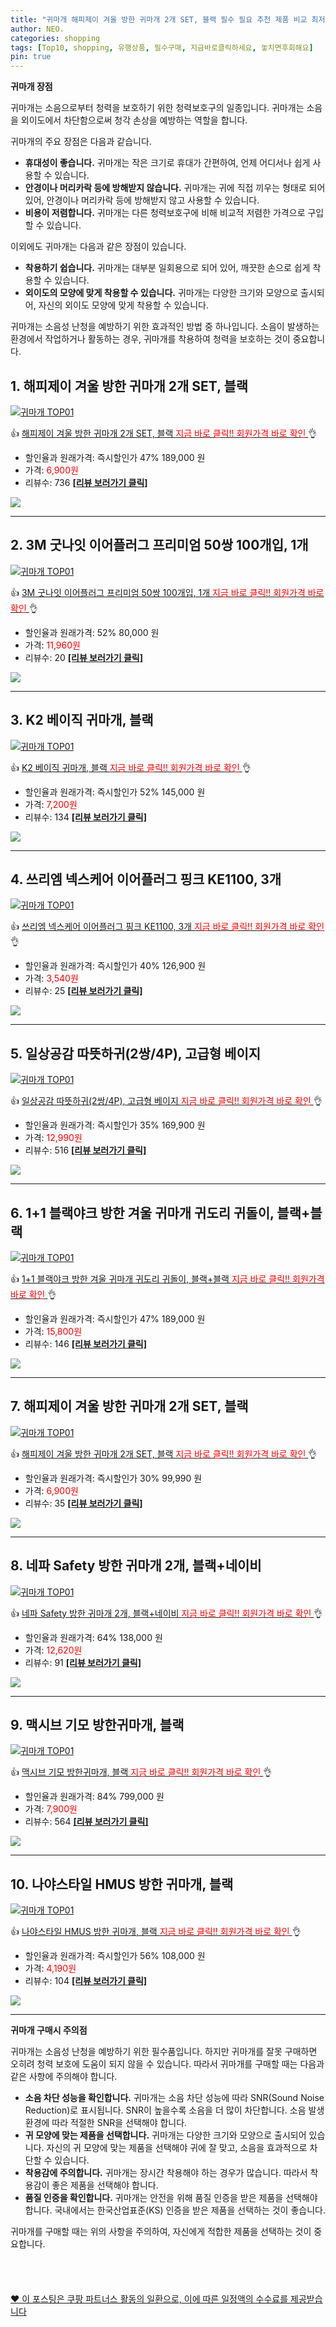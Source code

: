 ```yaml
---
title: "귀마개 해피제이 겨울 방한 귀마개 2개 SET, 블랙 필수 필요 추천 제품 비교 최저 가격 비교 장점 구매 후기 구매평"
author: NEO.
categories: shopping
tags: [Top10, shopping, 유행상품, 필수구매, 지금바로클릭하세요, 놓치면후회해요]
pin: true
---
```

**귀마개 장점**

귀마개는 소음으로부터 청력을 보호하기 위한 청력보호구의 일종입니다. 귀마개는 소음을 외이도에서 차단함으로써 청각 손상을 예방하는 역할을 합니다.

귀마개의 주요 장점은 다음과 같습니다.

* **휴대성이 좋습니다.** 귀마개는 작은 크기로 휴대가 간편하여, 언제 어디서나 쉽게 사용할 수 있습니다.
* **안경이나 머리카락 등에 방해받지 않습니다.** 귀마개는 귀에 직접 끼우는 형태로 되어 있어, 안경이나 머리카락 등에 방해받지 않고 사용할 수 있습니다.
* **비용이 저렴합니다.** 귀마개는 다른 청력보호구에 비해 비교적 저렴한 가격으로 구입할 수 있습니다.

이외에도 귀마개는 다음과 같은 장점이 있습니다.

* **착용하기 쉽습니다.** 귀마개는 대부분 일회용으로 되어 있어, 깨끗한 손으로 쉽게 착용할 수 있습니다.
* **외이도의 모양에 맞게 착용할 수 있습니다.** 귀마개는 다양한 크기와 모양으로 출시되어, 자신의 외이도 모양에 맞게 착용할 수 있습니다.

귀마개는 소음성 난청을 예방하기 위한 효과적인 방법 중 하나입니다. 소음이 발생하는 환경에서 작업하거나 활동하는 경우, 귀마개를 착용하여 청력을 보호하는 것이 중요합니다.

   

## 1. 해피제이 겨울 방한 귀마개 2개 SET, 블랙

[![귀마개 TOP01](https://thumbnail9.coupangcdn.com/thumbnails/remote/490x490ex/image/vendor_inventory/9170/374c5bb011851a1b5f0a83eb372283126c263a12a073157f86e39252cafb.jpg)](https://link.coupang.com/re/AFFSDP?lptag=AF3617701&subid=GithubCoopas&pageKey=7610302552&traceid=V0-153&itemId=20153905492&vendorItemId=87246783236)


👍 [해피제이 겨울 방한 귀마개 2개 SET, 블랙 <font color=red> 지금 바로 클릭!! 회원가격 바로 확인 </font> ](https://link.coupang.com/re/AFFSDP?lptag=AF3617701&subid=GithubCoopas&pageKey=7610302552&traceid=V0-153&itemId=20153905492&vendorItemId=87246783236) 👌 


- 할인율과 원래가격: 즉시할인가 47%  189,000   원
- 가격: <span style='color:red'>6,900원</span>
- 리뷰수: 736  [**[리뷰 보러가기 클릭]**](https://link.coupang.com/re/AFFSDP?lptag=AF3617701&subid=GithubCoopas&pageKey=7610302552&traceid=V0-153&itemId=20153905492&vendorItemId=87246783236)

[![](/discount_price.png)](https://link.coupang.com/re/AFFSDP?lptag=AF3617701&subid=GithubCoopas&pageKey=7610302552&traceid=V0-153&itemId=20153905492&vendorItemId=87246783236)

---


   

## 2. 3M 굿나잇 이어플러그 프리미엄 50쌍 100개입, 1개

[![귀마개 TOP01](https://thumbnail9.coupangcdn.com/thumbnails/remote/490x490ex/image/retail/images/1406254915087187-b0d855f0-8cba-40e2-ad9d-37745704aba4.jpg)](https://link.coupang.com/re/AFFSDP?lptag=AF3617701&subid=GithubCoopas&pageKey=7159205380&traceid=V0-153&itemId=13516083636&vendorItemId=80770103843)


👍 [3M 굿나잇 이어플러그 프리미엄 50쌍 100개입, 1개 <font color=red> 지금 바로 클릭!! 회원가격 바로 확인 </font> ](https://link.coupang.com/re/AFFSDP?lptag=AF3617701&subid=GithubCoopas&pageKey=7159205380&traceid=V0-153&itemId=13516083636&vendorItemId=80770103843) 👌 


- 할인율과 원래가격: 52%  80,000   원
- 가격: <span style='color:red'>11,960원</span>
- 리뷰수: 20  [**[리뷰 보러가기 클릭]**](https://link.coupang.com/re/AFFSDP?lptag=AF3617701&subid=GithubCoopas&pageKey=7159205380&traceid=V0-153&itemId=13516083636&vendorItemId=80770103843)

[![](/discount_price.png)](https://link.coupang.com/re/AFFSDP?lptag=AF3617701&subid=GithubCoopas&pageKey=7159205380&traceid=V0-153&itemId=13516083636&vendorItemId=80770103843)

---


   

## 3. K2 베이직 귀마개, 블랙

[![귀마개 TOP01](https://thumbnail10.coupangcdn.com/thumbnails/remote/490x490ex/image/retail/images/3043984597740202-fd1d7071-e9d8-4b59-a3df-9555f420d24c.jpg)](https://link.coupang.com/re/AFFSDP?lptag=AF3617701&subid=GithubCoopas&pageKey=320531572&traceid=V0-153&itemId=1025698987&vendorItemId=5468983638)


👍 [K2 베이직 귀마개, 블랙 <font color=red> 지금 바로 클릭!! 회원가격 바로 확인 </font> ](https://link.coupang.com/re/AFFSDP?lptag=AF3617701&subid=GithubCoopas&pageKey=320531572&traceid=V0-153&itemId=1025698987&vendorItemId=5468983638) 👌 


- 할인율과 원래가격: 즉시할인가 52%  145,000   원
- 가격: <span style='color:red'>7,200원</span>
- 리뷰수: 134  [**[리뷰 보러가기 클릭]**](https://link.coupang.com/re/AFFSDP?lptag=AF3617701&subid=GithubCoopas&pageKey=320531572&traceid=V0-153&itemId=1025698987&vendorItemId=5468983638)

[![](/discount_price.png)](https://link.coupang.com/re/AFFSDP?lptag=AF3617701&subid=GithubCoopas&pageKey=320531572&traceid=V0-153&itemId=1025698987&vendorItemId=5468983638)

---


   

## 4. 쓰리엠 넥스케어 이어플러그 핑크 KE1100, 3개

[![귀마개 TOP01](https://thumbnail9.coupangcdn.com/thumbnails/remote/490x490ex/image/rs_quotation_api/hhnrrbyu/1a82c1dab20a4e95af62d73d99bd6e95.jpg)](https://link.coupang.com/re/AFFSDP?lptag=AF3617701&subid=GithubCoopas&pageKey=5502941650&traceid=V0-153&itemId=8554290725&vendorItemId=75841679207)


👍 [쓰리엠 넥스케어 이어플러그 핑크 KE1100, 3개 <font color=red> 지금 바로 클릭!! 회원가격 바로 확인 </font> ](https://link.coupang.com/re/AFFSDP?lptag=AF3617701&subid=GithubCoopas&pageKey=5502941650&traceid=V0-153&itemId=8554290725&vendorItemId=75841679207) 👌 


- 할인율과 원래가격: 즉시할인가 40%  126,900   원
- 가격: <span style='color:red'>3,540원</span>
- 리뷰수: 25  [**[리뷰 보러가기 클릭]**](https://link.coupang.com/re/AFFSDP?lptag=AF3617701&subid=GithubCoopas&pageKey=5502941650&traceid=V0-153&itemId=8554290725&vendorItemId=75841679207)

[![](/discount_price.png)](https://link.coupang.com/re/AFFSDP?lptag=AF3617701&subid=GithubCoopas&pageKey=5502941650&traceid=V0-153&itemId=8554290725&vendorItemId=75841679207)

---


   

## 5. 일상공감 따뜻하귀(2쌍/4P), 고급형 베이지

[![귀마개 TOP01](https://thumbnail8.coupangcdn.com/thumbnails/remote/490x490ex/image/vendor_inventory/ba05/a2257e372c611d25d84e91cdcba54158ae80ab63f61b3e5fc6297b7c56b8.jpg)](https://link.coupang.com/re/AFFSDP?lptag=AF3617701&subid=GithubCoopas&pageKey=6856347753&traceid=V0-153&itemId=16352064337&vendorItemId=83543788416)


👍 [일상공감 따뜻하귀(2쌍/4P), 고급형 베이지 <font color=red> 지금 바로 클릭!! 회원가격 바로 확인 </font> ](https://link.coupang.com/re/AFFSDP?lptag=AF3617701&subid=GithubCoopas&pageKey=6856347753&traceid=V0-153&itemId=16352064337&vendorItemId=83543788416) 👌 


- 할인율과 원래가격: 즉시할인가 35%  169,900   원
- 가격: <span style='color:red'>12,990원</span>
- 리뷰수: 516  [**[리뷰 보러가기 클릭]**](https://link.coupang.com/re/AFFSDP?lptag=AF3617701&subid=GithubCoopas&pageKey=6856347753&traceid=V0-153&itemId=16352064337&vendorItemId=83543788416)

[![](/discount_price.png)](https://link.coupang.com/re/AFFSDP?lptag=AF3617701&subid=GithubCoopas&pageKey=6856347753&traceid=V0-153&itemId=16352064337&vendorItemId=83543788416)

---


   

## 6. 1+1 블랙야크 방한 겨울 귀마개 귀도리 귀돌이, 블랙+블랙

[![귀마개 TOP01](https://thumbnail10.coupangcdn.com/thumbnails/remote/490x490ex/image/vendor_inventory/d1b0/f46e684979963b2fd03569ed9a445fd9db2668e54bae1f736ceafb8046da.jpg)](https://link.coupang.com/re/AFFSDP?lptag=AF3617701&subid=GithubCoopas&pageKey=7670668359&traceid=V0-153&itemId=20461480484&vendorItemId=87541146465)


👍 [1+1 블랙야크 방한 겨울 귀마개 귀도리 귀돌이, 블랙+블랙 <font color=red> 지금 바로 클릭!! 회원가격 바로 확인 </font> ](https://link.coupang.com/re/AFFSDP?lptag=AF3617701&subid=GithubCoopas&pageKey=7670668359&traceid=V0-153&itemId=20461480484&vendorItemId=87541146465) 👌 


- 할인율과 원래가격: 즉시할인가 47%  189,000   원
- 가격: <span style='color:red'>15,800원</span>
- 리뷰수: 146  [**[리뷰 보러가기 클릭]**](https://link.coupang.com/re/AFFSDP?lptag=AF3617701&subid=GithubCoopas&pageKey=7670668359&traceid=V0-153&itemId=20461480484&vendorItemId=87541146465)

[![](/discount_price.png)](https://link.coupang.com/re/AFFSDP?lptag=AF3617701&subid=GithubCoopas&pageKey=7670668359&traceid=V0-153&itemId=20461480484&vendorItemId=87541146465)

---


   

## 7. 해피제이 겨울 방한 귀마개 2개 SET, 블랙

[![귀마개 TOP01](https://thumbnail9.coupangcdn.com/thumbnails/remote/490x490ex/image/vendor_inventory/9170/374c5bb011851a1b5f0a83eb372283126c263a12a073157f86e39252cafb.jpg)](https://link.coupang.com/re/AFFSDP?lptag=AF3617701&subid=GithubCoopas&pageKey=7610302552&traceid=V0-153&itemId=20153905492&vendorItemId=87246783236)


👍 [해피제이 겨울 방한 귀마개 2개 SET, 블랙 <font color=red> 지금 바로 클릭!! 회원가격 바로 확인 </font> ](https://link.coupang.com/re/AFFSDP?lptag=AF3617701&subid=GithubCoopas&pageKey=7610302552&traceid=V0-153&itemId=20153905492&vendorItemId=87246783236) 👌 


- 할인율과 원래가격: 즉시할인가 30%  99,990   원
- 가격: <span style='color:red'>6,900원</span>
- 리뷰수: 35  [**[리뷰 보러가기 클릭]**](https://link.coupang.com/re/AFFSDP?lptag=AF3617701&subid=GithubCoopas&pageKey=7610302552&traceid=V0-153&itemId=20153905492&vendorItemId=87246783236)

[![](/discount_price.png)](https://link.coupang.com/re/AFFSDP?lptag=AF3617701&subid=GithubCoopas&pageKey=7610302552&traceid=V0-153&itemId=20153905492&vendorItemId=87246783236)

---


   

## 8. 네파 Safety 방한 귀마개 2개, 블랙+네이비

[![귀마개 TOP01](https://thumbnail8.coupangcdn.com/thumbnails/remote/490x490ex/image/vendor_inventory/2bc6/114f6f06c9c53f8f1ebaa29ed2943bce608484da8961458cc4e92706dda3.jpg)](https://link.coupang.com/re/AFFSDP?lptag=AF3617701&subid=GithubCoopas&pageKey=7655991813&traceid=V0-153&itemId=20570070425&vendorItemId=87466519062)


👍 [네파 Safety 방한 귀마개 2개, 블랙+네이비 <font color=red> 지금 바로 클릭!! 회원가격 바로 확인 </font> ](https://link.coupang.com/re/AFFSDP?lptag=AF3617701&subid=GithubCoopas&pageKey=7655991813&traceid=V0-153&itemId=20570070425&vendorItemId=87466519062) 👌 


- 할인율과 원래가격: 64%  138,000   원
- 가격: <span style='color:red'>12,620원</span>
- 리뷰수: 91  [**[리뷰 보러가기 클릭]**](https://link.coupang.com/re/AFFSDP?lptag=AF3617701&subid=GithubCoopas&pageKey=7655991813&traceid=V0-153&itemId=20570070425&vendorItemId=87466519062)

[![](/discount_price.png)](https://link.coupang.com/re/AFFSDP?lptag=AF3617701&subid=GithubCoopas&pageKey=7655991813&traceid=V0-153&itemId=20570070425&vendorItemId=87466519062)

---


   

## 9. 맥시브 기모 방한귀마개, 블랙

[![귀마개 TOP01](https://thumbnail9.coupangcdn.com/thumbnails/remote/490x490ex/image/retail/images/4348100447168427-96bf93c6-0523-4c8e-85d9-a822880139dd.jpg)](https://link.coupang.com/re/AFFSDP?lptag=AF3617701&subid=GithubCoopas&pageKey=2239586082&traceid=V0-153&itemId=3825241939&vendorItemId=71810101956)


👍 [맥시브 기모 방한귀마개, 블랙 <font color=red> 지금 바로 클릭!! 회원가격 바로 확인 </font> ](https://link.coupang.com/re/AFFSDP?lptag=AF3617701&subid=GithubCoopas&pageKey=2239586082&traceid=V0-153&itemId=3825241939&vendorItemId=71810101956) 👌 


- 할인율과 원래가격: 84%  799,000   원
- 가격: <span style='color:red'>7,900원</span>
- 리뷰수: 564  [**[리뷰 보러가기 클릭]**](https://link.coupang.com/re/AFFSDP?lptag=AF3617701&subid=GithubCoopas&pageKey=2239586082&traceid=V0-153&itemId=3825241939&vendorItemId=71810101956)

[![](/discount_price.png)](https://link.coupang.com/re/AFFSDP?lptag=AF3617701&subid=GithubCoopas&pageKey=2239586082&traceid=V0-153&itemId=3825241939&vendorItemId=71810101956)

---


   

## 10. 나야스타일 HMUS 방한 귀마개, 블랙

[![귀마개 TOP01](https://thumbnail10.coupangcdn.com/thumbnails/remote/490x490ex/image/retail/images/2606022975507697-221704f5-a5cd-4c39-807c-38ec15477e14.jpg)](https://link.coupang.com/re/AFFSDP?lptag=AF3617701&subid=GithubCoopas&pageKey=4731377842&traceid=V0-153&itemId=5997346160&vendorItemId=5593675396)


👍 [나야스타일 HMUS 방한 귀마개, 블랙 <font color=red> 지금 바로 클릭!! 회원가격 바로 확인 </font> ](https://link.coupang.com/re/AFFSDP?lptag=AF3617701&subid=GithubCoopas&pageKey=4731377842&traceid=V0-153&itemId=5997346160&vendorItemId=5593675396) 👌 


- 할인율과 원래가격: 즉시할인가 56%  108,000   원
- 가격: <span style='color:red'>4,190원</span>
- 리뷰수: 104  [**[리뷰 보러가기 클릭]**](https://link.coupang.com/re/AFFSDP?lptag=AF3617701&subid=GithubCoopas&pageKey=4731377842&traceid=V0-153&itemId=5997346160&vendorItemId=5593675396)

[![](/discount_price.png)](https://link.coupang.com/re/AFFSDP?lptag=AF3617701&subid=GithubCoopas&pageKey=4731377842&traceid=V0-153&itemId=5997346160&vendorItemId=5593675396)

---
**귀마개 구매시 주의점**

귀마개는 소음성 난청을 예방하기 위한 필수품입니다. 하지만 귀마개를 잘못 구매하면 오히려 청력 보호에 도움이 되지 않을 수 있습니다. 따라서 귀마개를 구매할 때는 다음과 같은 사항에 주의해야 합니다.

* **소음 차단 성능을 확인합니다.** 귀마개는 소음 차단 성능에 따라 SNR(Sound Noise Reduction)로 표시됩니다. SNR이 높을수록 소음을 더 많이 차단합니다. 소음 발생 환경에 따라 적절한 SNR을 선택해야 합니다.
* **귀 모양에 맞는 제품을 선택합니다.** 귀마개는 다양한 크기와 모양으로 출시되어 있습니다. 자신의 귀 모양에 맞는 제품을 선택해야 귀에 잘 맞고, 소음을 효과적으로 차단할 수 있습니다.
* **착용감에 주의합니다.** 귀마개는 장시간 착용해야 하는 경우가 많습니다. 따라서 착용감이 좋은 제품을 선택해야 합니다.
* **품질 인증을 확인합니다.** 귀마개는 안전을 위해 품질 인증을 받은 제품을 선택해야 합니다. 국내에서는 한국산업표준(KS) 인증을 받은 제품을 선택하는 것이 좋습니다.

귀마개를 구매할 때는 위의 사항을 주의하여, 자신에게 적합한 제품을 선택하는 것이 중요합니다.<br><br><br><br><br> [ ❤  이 포스팅은 쿠팡 파트너스 활동의 일환으로, 이에 따른 일정액의 수수료를 제공받습니다](https://link.coupang.com/a/bcEFyh)
